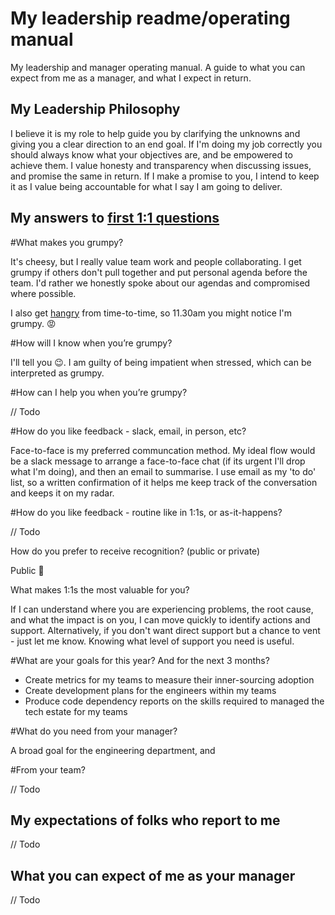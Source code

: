 # My leadership readme/operating manual
My leadership and manager operating manual. A guide to what you can expect from me as a manager, and what I expect in return.


## My Leadership Philosophy 

I believe it is my role to help guide you by clarifying the unknowns and giving you a clear direction to an end goal. If I'm doing my job correctly you should always know what your objectives are, and be empowered to achieve them. I value honesty and transparency when discussing issues, and promise the same in return. If I make a promise to you, I intend to keep it as I value being accountable for what I say I am going to deliver.

## My answers to [first 1:1 questions](http://larahogan.me/blog/first-one-on-one-questions/ "What to ask in the first 1:1")
 

#What makes you grumpy?

It's cheesy, but I really value team work and people collaborating. I get grumpy if others don't pull together and put personal agenda before the team. I'd rather we honestly spoke about our agendas and compromised where possible. 

I also get [hangry](https://www.merriam-webster.com/words-at-play/hangry-meaning) from time-to-time, so 11.30am you might notice I'm grumpy. 😡


#How will I know when you’re grumpy?

I'll tell you 😉. I am guilty of being impatient when stressed, which can be interpreted as grumpy.


#How can I help you when you’re grumpy?

// Todo


#How do you like feedback - slack, email, in person, etc?

Face-to-face is my preferred communcation method. My ideal flow would be a slack message to arrange a face-to-face chat (if its urgent I'll drop what I'm doing), and then an email to summarise. I use email as my 'to do' list, so a written confirmation of it helps me keep track of the conversation and keeps it on my radar.


#How do you like feedback - routine like in 1:1s, or as-it-happens?

// Todo 


How do you prefer to receive recognition? (public or private)

Public 🎉


What makes 1:1s the most valuable for you?

If I can understand where you are experiencing problems, the root cause, and what the impact is on you, I can move quickly to identify actions and support. Alternatively, if you don't want direct support but a chance to vent - just let me know. Knowing what level of support you need is useful.


#What are your goals for this year? And for the next 3 months?

* Create metrics for my teams to measure their inner-sourcing adoption
* Create development plans for the engineers within my teams
* Produce code dependency reports on the skills required to managed the tech estate for my teams


#What do you need from your manager?

A broad goal for the engineering department, and 


#From your team?

// Todo


## My expectations of folks who report to me

// Todo


## What you can expect of me as your manager

// Todo


